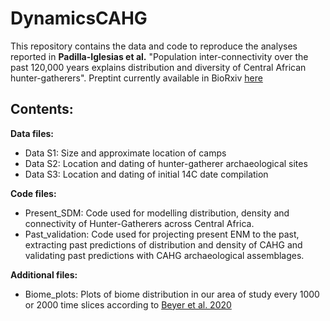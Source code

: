 # DynamicsCAHG

This repository contains the data and code to reproduce the analyses reported in **Padilla-Iglesias et al.** "Population inter-connectivity over the past 120,000 years explains distribution and diversity of Central African hunter-gatherers". Preptint currently available in BioRxiv [here](https://www.biorxiv.org/content/10.1101/2021.06.21.449204v1)

## Contents:

**Data files:**

- Data S1: Size and approximate location of camps
- Data S2: Location and dating of hunter-gatherer archaeological sites 
- Data S3: Location and dating of initial 14C date compilation 

**Code files:**

- Present_SDM: Code used for modelling distribution, density and connectivity of Hunter-Gatherers across Central Africa.
- Past_validation: Code used for projecting present ENM to the past, extracting past predictions of distribution and density of CAHG and validating past predictions with CAHG archaeological assemblages.

**Additional files:**

- Biome_plots: Plots of biome distribution in our area of study every 1000 or 2000 time slices according to [Beyer et al. 2020](https://www.nature.com/articles/s41597-020-0552-1)
